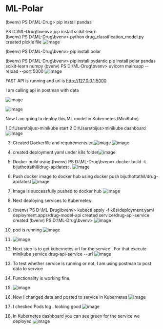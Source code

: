 # ML-Polar


(bvenv) PS D:\ML-Drug> pip install pandas

 PS D:\ML-Drug\bvenv> pip install scikit-learn  
 (bvenv) PS D:\ML-Drug\bvenv> python drug_classification_model.py created pickle file  ![image](https://github.com/user-attachments/assets/cc0f3487-3d25-4fb5-bbaf-9a68ba59d273)

 (bvenv) PS D:\ML-Drug\bvenv> pip install polar

 (bvenv) PS D:\ML-Drug\bvenv> pip install pydantic
 pip install polar pandas scikit-learn numpy
 (bvenv) PS D:\ML-Drug\bvenv> uvicorn main:app --reload --port 5000
 ![image](https://github.com/user-attachments/assets/650c1de6-de72-4c48-989f-c88daa6b730e)

 FAST API is running and url is  http://127.0.0.1:5000

 I am calling api in postman with data 

![image](https://github.com/user-attachments/assets/a46571df-f4c2-49c6-a669-2d60eebc8152)

![image](https://github.com/user-attachments/assets/5358aa93-caf2-48af-bde9-08a1a03c39c7)

Now I am going to deploy this ML model in Kubernetes (MiniKube)


1 C:\Users\bijus>minikube start
2 C:\Users\bijus>minikube dashboard
![image](https://github.com/user-attachments/assets/6d68458d-9152-4ae6-ad49-993b164a21d5)

3. Created Dockerfile and requirements.txt![image](https://github.com/user-attachments/assets/da90c318-8dcd-42f8-b3e8-908fdce2c11c) ![image](https://github.com/user-attachments/assets/5099cdfd-2fe3-40f1-8ee5-080af429d8cc)

4. created deployment.yaml under k8s folder![image](https://github.com/user-attachments/assets/954ff8ab-523f-4dd7-83e0-ebbd3fd6a1ec)

5. Docker build  using  (bvenv) PS D:\ML-Drug\bvenv> docker build -t bijuthottathil/drug-api:latest .  ![image](https://github.com/user-attachments/assets/942e4592-5f83-4724-b666-708f28bb0640)
6. Push docker image to docker hub  using docker push bijuthottathil/drug-api:latest    ![image](https://github.com/user-attachments/assets/c418050a-7a63-41b9-9594-68e6095bde82)
7. Image is successfully pushed to docker hub ![image](https://github.com/user-attachments/assets/1e804bec-4c3a-4115-9874-d5ce40306647)
8. Next deploying services to Kubernetes
9. (bvenv) PS D:\ML-Drug\bvenv> kubectl apply -f k8s/deployment.yaml
deployment.apps/drug-model-api created
service/drug-api-service created
(bvenv) PS D:\ML-Drug\bvenv> ![image](https://github.com/user-attachments/assets/a9f2dca5-0915-44a0-b342-e5adc35312d4)
10. pod is running  ![image](https://github.com/user-attachments/assets/54d27aca-53b7-4d62-815d-ff8ee6ed3167)
11. ![image](https://github.com/user-attachments/assets/4df738b5-800c-4e46-bc3b-14eaf3e7e537)
12. Next step is to get kubernetes url for the service . For that execute  minikube service drug-api-service --url ![image](https://github.com/user-attachments/assets/87898eb3-7396-4b65-baea-e38874c646e9)
13. To test whether service is running or not, I am using postman to post data to service
14. Functionality is working fine. 
15. ![image](https://github.com/user-attachments/assets/0d37546c-6b8e-4a4f-9c9b-337081f5f18a)
16. Now I changed data and posted to service in Kubernetes ![image](https://github.com/user-attachments/assets/d632cc14-e693-4706-9fc6-2017c3555446)
17. I checked Pods log . looking good ![image](https://github.com/user-attachments/assets/3f65deb6-489b-4d9c-852e-d38da009bebc)
18. In Kubernetes dashboard you can see green for the service we deployed  ![image](https://github.com/user-attachments/assets/56476911-c5f8-4d12-9720-28f56fd05bcd)

    








